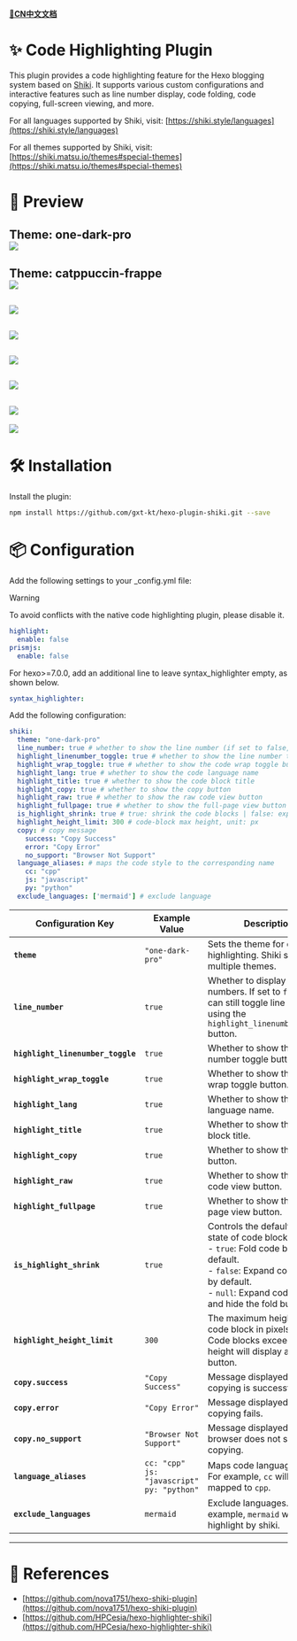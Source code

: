 **[📖CN中文文档](https://github.com/gxt-kt/hexo-plugin-shiki/blob/master/README-CN.md)**

# ✨ Code Highlighting Plugin

This plugin provides a code highlighting feature for the Hexo blogging system based on [Shiki](https://shiki.style/). It supports various custom configurations and interactive features such as line number display, code folding, code copying, full-screen viewing, and more.

For all languages supported by Shiki, visit: [https://shiki.style/languages](https://shiki.style/languages)

For all themes supported by Shiki, visit: [https://shiki.matsu.io/themes#special-themes](https://shiki.matsu.io/themes#special-themes)

# 🌟 Preview

**Theme: one-dark-pro**  
![](./docs/one-dark-pro.png)  
---  
**Theme: catppuccin-frappe**  
![](./docs/catppuccin-frappe.png)  
---  
![](./docs/basic_demo.png)  
---  
![](./docs/toggle_linenumber_show.png)  
---  
![](./docs/toggle_code_wrap.png)  
---  

![](./docs/raw_code_viewer.png)  
---  
![](./docs/toggle_expand_code.png)  
---  
![](./docs/toggle_shrink_code.png)  

# 🛠️ Installation

Install the plugin:

```bash
npm install https://github.com/gxt-kt/hexo-plugin-shiki.git --save
```

# 📦 Configuration
Add the following settings to your _config.yml file:

> [!WARNING]
> To avoid conflicts with the native code highlighting plugin, please disable it.
> 
> ```yml
> highlight:
>   enable: false
> prismjs:
>   enable: false
> ```
> 
> For hexo>=7.0.0, add an additional line to leave syntax_highlighter empty, as shown below.
> 
> ```yml
> syntax_highlighter:
> ```

Add the following configuration:

```yml
shiki:
  theme: "one-dark-pro"
  line_number: true # whether to show the line number (if set to false, you can still toggle line number display using the highlight_linenumber_toggle button)
  highlight_linenumber_toggle: true # whether to show the line number toggle button
  highlight_wrap_toggle: true # whether to show the code wrap toggle button
  highlight_lang: true # whether to show the code language name
  highlight_title: true # whether to show the code block title
  highlight_copy: true # whether to show the copy button
  highlight_raw: true # whether to show the raw code view button
  highlight_fullpage: true # whether to show the full-page view button
  is_highlight_shrink: true # true: shrink the code blocks | false: expand the code blocks | null: expand code blocks and hide the button
  highlight_height_limit: 300 # code-block max height, unit: px
  copy: # copy message
    success: "Copy Success"
    error: "Copy Error"
    no_support: "Browser Not Support"
  language_aliases: # maps the code style to the corresponding name
    cc: "cpp"
    js: "javascript"
    py: "python"
  exclude_languages: ['mermaid'] # exclude language
```

| Configuration Key               | Example Value                                       | Description                                                                 |
| ------------------------------- | -------------------------------------------------- | --------------------------------------------------------------------------- |
| **`theme`**                     | `"one-dark-pro"`                                   | Sets the theme for code highlighting. Shiki supports multiple themes.       |
| **`line_number`**               | `true`                                             | Whether to display line numbers. If set to `false`, you can still toggle line numbers using the `highlight_linenumber_toggle` button. |
| **`highlight_linenumber_toggle`** | `true`                                             | Whether to show the line number toggle button.                              |
| **`highlight_wrap_toggle`**     | `true`                                             | Whether to show the code wrap toggle button.                                |
| **`highlight_lang`**            | `true`                                             | Whether to show the code language name.                                     |
| **`highlight_title`**           | `true`                                             | Whether to show the code block title.                                       |
| **`highlight_copy`**            | `true`                                             | Whether to show the copy button.                                            |
| **`highlight_raw`**             | `true`                                             | Whether to show the raw code view button.                                   |
| **`highlight_fullpage`**        | `true`                                             | Whether to show the full-page view button.                                  |
| **`is_highlight_shrink`**       | `true`                                             | Controls the default folding state of code blocks:<br> - `true`: Fold code blocks by default.<br> - `false`: Expand code blocks by default.<br> - `null`: Expand code blocks and hide the fold button. |
| **`highlight_height_limit`**    | `300`                                              | The maximum height of the code block in pixels (`px`). Code blocks exceeding this height will display an expand button. |
| **`copy.success`**              | `"Copy Success"`                                   | Message displayed when copying is successful.                               |
| **`copy.error`**                | `"Copy Error"`                                     | Message displayed when copying fails.                                       |
| **`copy.no_support`**           | `"Browser Not Support"`                            | Message displayed when the browser does not support copying.                |
| **`language_aliases`**          | `cc: "cpp"`<br>`js: "javascript"`<br>`py: "python"` | Maps code language aliases. For example, `cc` will be mapped to `cpp`.      |
| **`exclude_languages`**         | `mermaid`  |  Exclude languages. For example, `mermaid` will be not highlight by shiki.      |

---

# 🚀 References
- [https://github.com/nova1751/hexo-shiki-plugin](https://github.com/nova1751/hexo-shiki-plugin)
- [https://github.com/HPCesia/hexo-highlighter-shiki](https://github.com/HPCesia/hexo-highlighter-shiki)
